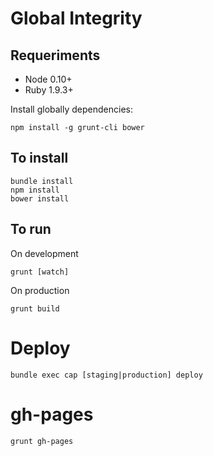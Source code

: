 Global Integrity
================

## Requeriments

* Node 0.10+
* Ruby 1.9.3+

Install globally dependencies:

    npm install -g grunt-cli bower


## To install

    bundle install
    npm install
    bower install

## To run

On development
    
    grunt [watch]

On production
    
    grunt build    

# Deploy

    bundle exec cap [staging|production] deploy

# gh-pages

    grunt gh-pages
